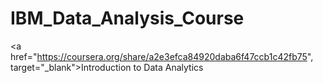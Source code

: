 # IBM_Data_Analysis_Course

<a href="https://coursera.org/share/a2e3efca84920daba6f47ccb1c42fb75", target="_blank">Introduction to Data Analytics</a>
